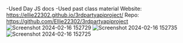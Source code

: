 -Used Day JS docs
-Used past class material
Website: https://ellie22302.github.io/3rdpartyapiproject/
Repo: https://github.com/Ellie22302/3rdpartyapiproject
![Screenshot 2024-02-16 152729](https://github.com/Ellie22302/3rdpartyapiproject/assets/146311968/613538db-791c-41ac-8629-c6df5d95658c)
![Screenshot 2024-02-16 152735](https://github.com/Ellie22302/3rdpartyapiproject/assets/146311968/2680d0e0-2747-444a-bf0d-780c619abce9)
![Screenshot 2024-02-16 152725](https://github.com/Ellie22302/3rdpartyapiproject/assets/146311968/421153ed-84de-4e29-8ddc-0d8b805ac4b7)
